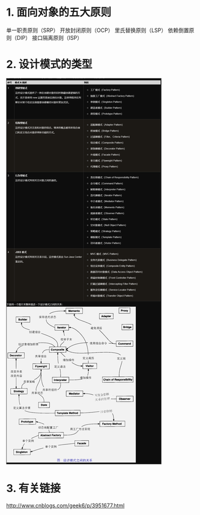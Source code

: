 # 1. 面向对象的五大原则
单一职责原则（SRP）
开放封闭原则（OCP） 
里氏替换原则（LSP） 
依赖倒置原则（DIP） 
接口隔离原则（ISP）
# 2. 设计模式的类型
![](_v_images/_1545899649_19327.png)


# 3. 有关链接
http://www.cnblogs.com/geek6/p/3951677.html